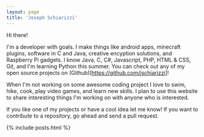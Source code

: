 ```yaml
---
layout: page
title: 'Joseph Schiarizzi'
---
```

Hi there!  

I'm a developer with goals.  I make things like android apps, minecraft plugins, software in C and Java, creative encyption solutions, and Raspberry Pi gadgets.  I know Java, C, C#, Javascript, PHP, HTML & CSS, Git, and I'm learning Python this summer.  You can check out any of my open source projects on (Github)[https://github.com/jschiarizzi]!

When I'm not working on some awesome coding project I love to swim, hike, cook, play video games, and learn new skills.  I plan to use this website to share interesting things I'm working on with anyone who is interested.

If you like one of my projects or have a cool idea let me know!  If you want to contribute to a repository, go ahead and send a pull request.

{% include posts.html %}


